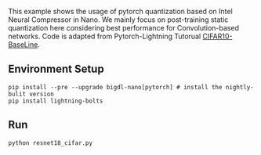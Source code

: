 This example shows the usage of pytorch quantization based on Intel Neural Compressor in Nano. We mainly focus on post-training static quantization here considering best performance for Convolution-based networks. Code is adapted from Pytorch-Lightning Tutorual [CIFAR10-BaseLine](https://github.com/PyTorchLightning/lightning-tutorials/blob/main/lightning_examples/cifar10-baseline/baseline.py).


## Environment Setup
```shell
pip install --pre --upgrade bigdl-nano[pytorch] # install the nightly-bulit version
pip install lightning-bolts
```

## Run
```
python resnet18_cifar.py
```
